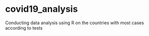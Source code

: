 # covid19_analysis
Conducting data analysis using R on the countries with most cases according to tests
